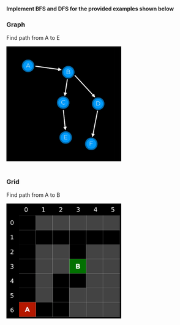 #### Implement BFS and DFS for the provided examples shown below 

### Graph
Find path from A to E

<img src="graph.PNG" alt="Image 1" width="300"/><br><br>

### Grid
Find path from A to B

<img src="grid.png" alt="Image 1" width="300"/><br><br>